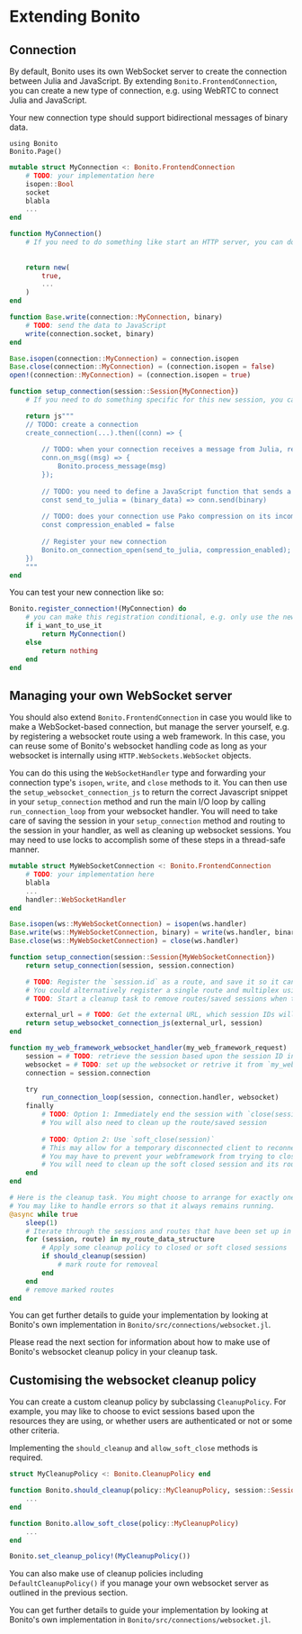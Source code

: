 # Extending Bonito

## Connection

By default, Bonito uses its own WebSocket server to create the connection between Julia and JavaScript. By extending `Bonito.FrontendConnection`, you can create a new type of connection, e.g. using WebRTC to connect Julia and JavaScript.

Your new connection type should support bidirectional messages of binary data. 

```@setup 1
using Bonito
Bonito.Page()
```

```Julia
mutable struct MyConnection <: Bonito.FrontendConnection
    # TODO: your implementation here
    isopen::Bool
    socket
    blabla
    ...
end

function MyConnection()
    # If you need to do something like start an HTTP server, you can do it here, synchronously.
    
    
    return new(
        true,
        ...
    )
end

function Base.write(connection::MyConnection, binary)
    # TODO: send the data to JavaScript
    write(connection.socket, binary)
end

Base.isopen(connection::MyConnection) = connection.isopen
Base.close(connection::MyConnection) = (connection.isopen = false)
open!(connection::MyConnection) = (connection.isopen = true)

function setup_connection(session::Session{MyConnection})
    # If you need to do something specific for this new session, you can do it here.

    return js"""
    // TODO: create a connection
    create_connection(...).then((conn) => {
        
        // TODO: when your connection receives a message from Julia, relay the message to `Bonito.process_message(msg)`.
        conn.on_msg((msg) => {
            Bonito.process_message(msg)
        });
        
        // TODO: you need to define a JavaScript function that sends a given `binary_data` to Julia. On the Julia side, this should call `Bonito.process_message(connection.parent, binary_data)`.
        const send_to_julia = (binary_data) => conn.send(binary)
        
        // TODO: does your connection use Pako compression on its incoming and outgoing messages?
        const compression_enabled = false
        
        // Register your new connection
        Bonito.on_connection_open(send_to_julia, compression_enabled);
    })
    """
end
```


You can test your new connection like so:

```Julia
Bonito.register_connection!(MyConnection) do
    # you can make this registration conditional, e.g. only use the new connection type on Thursdays...
    if i_want_to_use_it
        return MyConnection()
    else
        return nothing
    end
end
```

## Managing your own WebSocket server

You should also extend `Bonito.FrontendConnection` in case you would like to make a WebSocket-based connection, but manage the server yourself, e.g. by registering a websocket route using a web framework. In this case, you can reuse some of Bonito's websocket handling code as long as your websocket is internally using `HTTP.WebSockets.WebSocket` objects.

You can do this using the `WebSocketHandler` type and forwarding your connection type's `isopen`, `write`, and `close` methods to it. You can then use the `setup_websocket_connection_js` to return the correct Javascript snippet in your `setup_connection` method and run the main I/O loop by calling `run_connection_loop` from your websocket handler. You will need to take care of saving the session in your `setup_connection` method and routing to the session in your handler, as well as cleaning up websocket sessions. You may need to use locks to accomplish some of these steps in a thread-safe manner.


```Julia
mutable struct MyWebSocketConnection <: Bonito.FrontendConnection
    # TODO: your implementation here
    blabla
    ...
    handler::WebSocketHandler
end

Base.isopen(ws::MyWebSocketConnection) = isopen(ws.handler)
Base.write(ws::MyWebSocketConnection, binary) = write(ws.handler, binary)
Base.close(ws::MyWebSocketConnection) = close(ws.handler)

function setup_connection(session::Session{MyWebSocketConnection})
    return setup_connection(session, session.connection)

    # TODO: Register the `session.id` as a route, and save it so it can be retrived in the handler
    # You could alternatively register a single route and multiplex using a dictionary
    # TODO: Start a cleanup task to remove routes/saved sessions when they are no longer open

    external_url = # TODO: Get the external URL, which session IDs will be appended to
    return setup_websocket_connection_js(external_url, session)
end

function my_web_framework_websocket_handler(my_web_framework_request)
    session = # TODO: retrieve the session based upon the session ID in the URL in `my_web_framework_request`
    websocket = # TODO: set up the websocket or retrive it from `my_web_framework_request`
    connection = session.connection

    try
        run_connection_loop(session, connection.handler, websocket)
    finally
        # TODO: Option 1: Immediately end the session with `close(session)`
        # You will also need to clean up the route/saved session
        
        # TODO: Option 2: Use `soft_close(session)`
        # This may allow for a temporary disconnected client to reconnect
        # You may have to prevent your webframework from trying to close the websocket
        # You will need to clean up the soft closed session and its route/saved session after some timeout in the cleanup task
    end
end

# Here is the cleanup task. You might choose to arrange for exactly one of these to be started at some appropriate time.
# You may like to handle errors so that it always remains running.
@async while true
    sleep(1)
    # Iterate through the sessions and routes that have been set up in `setup_connection`
    for (session, route) in my_route_data_structure
        # Apply some cleanup policy to closed or soft closed sessions
        if should_cleanup(session)
            # mark route for removeal
        end
    end
    # remove marked routes
end
```

You can get further details to guide your implementation by looking at Bonito's own implementation in `Bonito/src/connections/websocket.jl`.

Please read the next section for information about how to make use of Bonito's websocket cleanup policy in your cleanup task.

## Customising the websocket cleanup policy

You can create a custom cleanup policy by subclassing `CleanupPolicy`. For example, you may like to choose to evict sessions based upon the resources they are using, or whether users are authenticated or not or some other criteria.

Implementing the `should_cleanup` and `allow_soft_close` methods is required.

```julia
struct MyCleanupPolicy <: Bonito.CleanupPolicy end

function Bonito.should_cleanup(policy::MyCleanupPolicy, session::Session)
    ...
end

function Bonito.allow_soft_close(policy::MyCleanupPolicy)
    ...
end

Bonito.set_cleanup_policy!(MyCleanupPolicy())
```

You can also make use of cleanup policies including `DefaultCleanupPolicy()` if you manage your own websocket server as outlined in the previous section.

You can get further details to guide your implementation by looking at Bonito's own implementation in `Bonito/src/connections/websocket.jl`.
